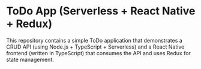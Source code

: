# ToDo App (Serverless + React Native + Redux)
This repository contains a simple ToDo application that demonstrates a CRUD API (using Node.js + TypeScript + Serverless) and a React Native frontend (written in TypeScript) that consumes the API and uses Redux for state management.
